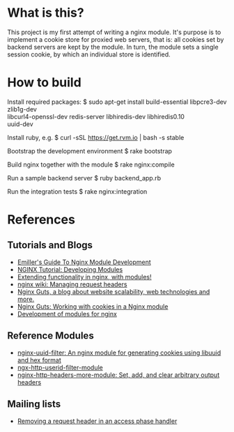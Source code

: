 # What is this?
This project is my first attempt of writing a nginx module. It's purpose is
to implement a cookie store for proxied web servers, that is: all cookies
set by backend servers are kept by the module. In turn, the module sets
a single session cookie, by which an individual store is identified.

# How to build
Install required packages:
    $ sudo apt-get install build-essential libpcre3-dev zlib1g-dev \
      libcurl4-openssl-dev redis-server libhiredis-dev libhiredis0.10 \
      uuid-dev

Install ruby, e.g.
    $ curl -sSL https://get.rvm.io | bash -s stable

Bootstrap the development environment
    $ rake bootstrap

Build nginx together with the module
    $ rake nginx:compile

Run a sample backend server
    $ ruby backend_app.rb

Run the integration tests
    $ rake nginx:integration

# References
## Tutorials and Blogs
* [Emiller's Guide To Nginx Module Development](http://www.evanmiller.org/nginx-modules-guide.html)
* [NGINX Tutorial: Developing Modules](https://www.airpair.com/nginx/extending-nginx-tutorial)
* [Extending functionality in nginx, with modules!](http://de.slideshare.net/trygvevea/extending-functionality-in-nginx-with-modules)
* [nginx wiki: Managing request headers](http://wiki.nginx.org/HeadersManagement)
* [Nginx Guts, a blog about website scalability, web technologies and more.](http://www.nginxguts.com/category/nginx/)
* [Nginx Guts: Working with cookies in a Nginx module](http://www.nginxguts.com/2011/01/working-with-cookies/)
* [Development of modules for nginx](http://antoine.bonavita.free.fr/nginx_mod_dev_en.html)

## Reference Modules
* [nginx-uuid-filter:  An nginx module for generating cookies using libuuid and hex format ](https://github.com/eliast/nginx-uuid-filter)
* [ngx-http-userid-filter-module](http://lxr.nginx.org/source/src/http/modules/ngx_http_userid_filter_module.c)
* [nginx-http-headers-more-module: Set, add, and clear arbitrary output headers](https://github.com/openresty/headers-more-nginx-module)

## Mailing lists
* [Removing a request header in an access phase handler](http://forum.nginx.org/read.php?2,240671,248180#msg-248180)
